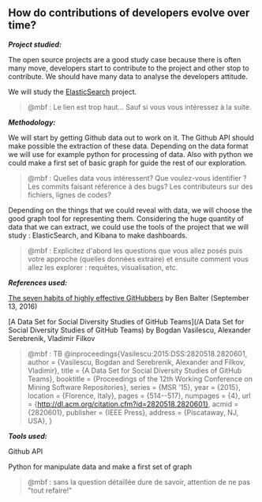 ## How do contributions of developers evolve over time?

_**Project studied:**_

The open source projects are a good study case because there is often many move, developers start to contribute to the project and other stop to contribute. We should have many data to analyse the developers attitude.

We will study the [ElasticSearch](https://github.com/elastic) project.

> @mbf : Le lien est trop haut... Sauf si vous vous intéressez à la suite.

_**Methodology:**_

We will start by getting Github data out to work on it. The Github API should make possible the extraction of these data. Depending on the data format we will use for example python for processing of data. Also with python we could make a first set of basic graph for guide the rest of our exploration.

> @mbf : Quelles data vous intéressent? Que voulez-vous identifier ? Les commits faisant référence à des bugs? Les contributeurs sur des fichiers, lignes de codes?

Depending on the things that we could reveal with data, we will choose the good graph tool for representing them. Considering the huge quantity of data that we can extract, we could use the tools of the project that we will study : ElasticSearch, and Kibana to make dashboards.

> @mbf : Explicitez d'abord les questions que vous allez posés puis votre approche \(quelles données extraire\) et ensuite comment vous allez les explorer : requêtes, visualisation, etc.

_**References used:**_

[The seven habits of highly effective GitHubbers](http://ben.balter.com/2016/09/13/seven-habits-of-highly-effective-githubbers/) by Ben Balter \(September 13, 2016\)

[A Data Set for Social Diversity Studies of GitHub Teams](/A Data Set for Social Diversity Studies of GitHub Teams) by Bogdan Vasilescu, Alexander Serebrenik, Vladimir Filkov

> @mbf : TB @inproceedings{Vasilescu:2015:DSS:2820518.2820601,
 author = {Vasilescu, Bogdan and Serebrenik, Alexander and Filkov, Vladimir},
 title = {A Data Set for Social Diversity Studies of GitHub Teams},
 booktitle = {Proceedings of the 12th Working Conference on Mining Software Repositories},
 series = {MSR '15},
 year = {2015},
 location = {Florence, Italy},
 pages = {514--517},
 numpages = {4},
 url = {http://dl.acm.org/citation.cfm?id=2820518.2820601},
 acmid = {2820601},
 publisher = {IEEE Press},
 address = {Piscataway, NJ, USA},
} 

_**Tools used:**_

Github API

Python for manipulate data and make a first set of graph
>@mbf : sans la question détaillée dure de savoir, attention de ne pas "tout refaire!"
